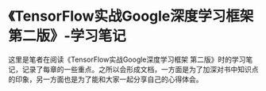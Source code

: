 # 《TensorFlow实战Google深度学习框架 第二版》-学习笔记
这里是笔者在阅读《TensorFlow实战Google深度学习框架 第二版》时的学习笔记，记录了每章的一些重点。之所以会形成文档，一方面是为了加深对书中知识点的印象，另一方面也是为了能和大家一起分享自己的心得体会。
